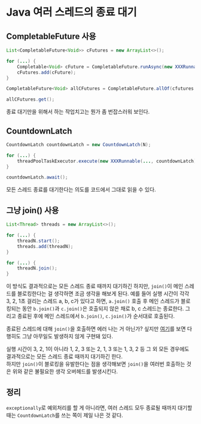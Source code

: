 # Java 여러 스레드의 종료 대기


## CompletableFuture 사용

```java
List<CompletableFuture<Void>> cFutures = new ArrayList<>();

for (...) {
    Completable<Void> cFuture = CompletableFuture.runAsync(new XXXRunnable(...), threadPoolTaskExecutor);
    cFutures.add(cFuture);
}

CompletableFuture<Void> allCFutures = CompletableFuture.allOf(cfutures.toArray(new CompletableFuture[0]));

allCFutures.get();
```

종료 대기만을 위해서 하는 작업치고는 뭔가 좀 번잡스러워 보인다.

## CountdownLatch

```java
CountdownLatch countdownLatch = new CountdownLatch(N);

for (...) {
    threadPoolTaskExecutor.execute(new XXXRunnable(..., countdownLatch));
}

countdownLatch.await();
```

모든 스레드 종료를 대기한다는 의도를 코드에서 그대로 읽을 수 있다.


## 그냥 join() 사용

```java
List<Thread> threads = new ArrayList<>();

for (...) {
    threadN.start();
    threads.add(threadN);
}

for (...) {
    threadN.join();
}
```

이 방식도 결과적으로는 모든 스레드 종료 때까지 대기하긴 하지만, `join()`이 메인 스레드를 블로킹한다는 걸 생각하면 조금 생각을 해보게 된다.
예를 들어 실행 시간이 각각 3, 2, 1초 걸리는 스레드 a, b, c가 있다고 하면, `a.join()` 호출 후 메인 스레드가 블로킹되는 동안 `b.join()`과 `c.join()`은 호출되지 않은 채로 b, c 스레드는 종료한다. 그리고 종료된 후에 메인 스레드에서 `b.join()`, `c.join()`가 순서대로 호출된다.

종료된 스레드에 대해 `join()`을 호출하면 에러 나는 거 아닌가? 싶지만 [여기](http://hg.openjdk.java.net/jdk8/jdk8/jdk/file/tip/src/share/classes/java/lang/Thread.java#l1233)를 보면 다행히도 그냥 아무일도 발생하지 않게 구현돼 있다.

실행 시간이 3, 2, 1이 아니라 1, 2, 3 또는 2, 1, 3 또는 1, 3, 2 등 그 외 모든 경우에도 결과적으로는 모든 스레드 종료 때까지 대기하긴 한다.  
하지만 `join()`이 블로킹을 유발한다는 점을 생각해보면 `join()`을 여러번 호출하는 것은 위와 같은 불필요한 생각 오버헤드를 발생시킨다.

## 정리

`exceptionally`로 예외처리를 할 게 아니라면, 여러 스레드 모두 종료될 때까지 대기할 때는 `CountdownLatch`를 쓰는 쪽이 제일 나은 것 같다.
